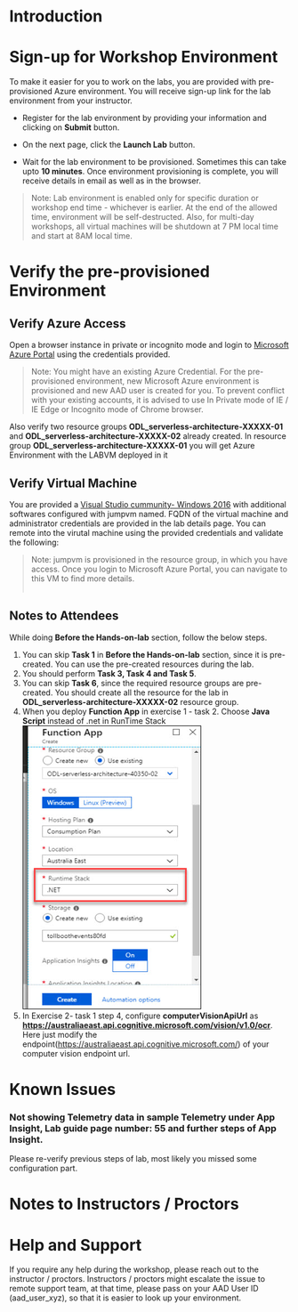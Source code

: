 # Introduction

# Sign-up for Workshop Environment

To make it easier for you to work on the labs, you are provided with pre-provisioned Azure environment. You will receive sign-up link for the lab environment from your instructor. 

* Register for the lab environment by providing your information and clicking on **Submit** button.

* On the next page, click the **Launch Lab** button.
 
* Wait for the lab environment to be provisioned. Sometimes this can take upto **10 minutes**. Once environment provisioning is complete, you will receive details in email as well as in the browser.
 
 > Note: Lab environment is enabled only for specific duration or workshop end time - whichever is earlier. At the end of the allowed time, environment will be self-destructed. Also, for multi-day workshops, all virtual machines will be shutdown at 7 PM local time and start at 8AM local time.

# Verify the pre-provisioned Environment

## Verify Azure Access

Open a browser instance in private or incognito mode and login to [Microsoft Azure Portal](https://portal.azure.com) using the credentials provided.

> Note: You might have an existing Azure Credential. For the pre-provisioned environment, new Microsoft Azure environment is provisioned and new AAD user is created for you. To prevent conflict with your existing accounts, it is advised to use In Private mode of IE / IE Edge or Incognito mode of Chrome browser.

Also verify two resource groups **ODL_serverless-architecture-XXXXX-01** and **ODL_serverless-architecture-XXXXX-02** already created. In resource group **ODL_serverless-architecture-XXXXX-01** you will get Azure Environment with the LABVM deployed in it

## Verify Virtual Machine

You are provided a [Visual Studio cummunity- Windows 2016](https://azuremarketplace.microsoft.com/en-us/marketplace/apps/Microsoft.VisualStudioCommunity2017onWindowsServer2016x64?tab=Overview) with additional softwares configured with jumpvm named. FQDN of the virtual machine and administrator credentials are provided in the lab details page. You can remote into the virutal machine using the provided credentials and validate the following:

> Note: jumpvm is provisioned in the resource group, in which you have access. Once you login to Microsoft Azure Portal, you can navigate to this VM to find more details.</br></br>


## Notes to Attendees
While doing **Before the Hands-on-lab** section, follow the below steps.
1. You can skip **Task 1** in **Before the Hands-on-lab** section, since it is pre-created. You can use the pre-created resources during the lab.
2. You should perform **Task 3, Task 4 and Task 5**.
3. You can skip **Task 6**, since the required resource groups are pre-created. You should create all the resource for the lab in **ODL_serverless-architecture-XXXXX-02** resource group.
4. When you deploy **Function App** in exercise 1 - task 2. Choose **Java Script** instead of .net in RunTime Stack
<kbd>![](images/functionapp.jpg "Function App")</kbd>
5. In Exercise 2- task 1 step 4, configure **computerVisionApiUrl** as **https://australiaeast.api.cognitive.microsoft.com/vision/v1.0/ocr**. Here just modify the endpoint(https://australiaeast.api.cognitive.microsoft.com/) of your computer vision endpoint url.
# Known Issues

### Not showing Telemetry data in sample Telemetry under App Insight, Lab guide page number: 55 and further steps of App Insight.
Please re-verify previous steps of lab, most likely you missed some configuration part.


# Notes to Instructors / Proctors


# Help and Support

If you require any help during the workshop, please reach out to the instructor / proctors. Instructors / proctors might escalate the issue to remote support team, at that time, please pass on your AAD User ID (aad_user_xyz), so that it is easier to look up your environment.
